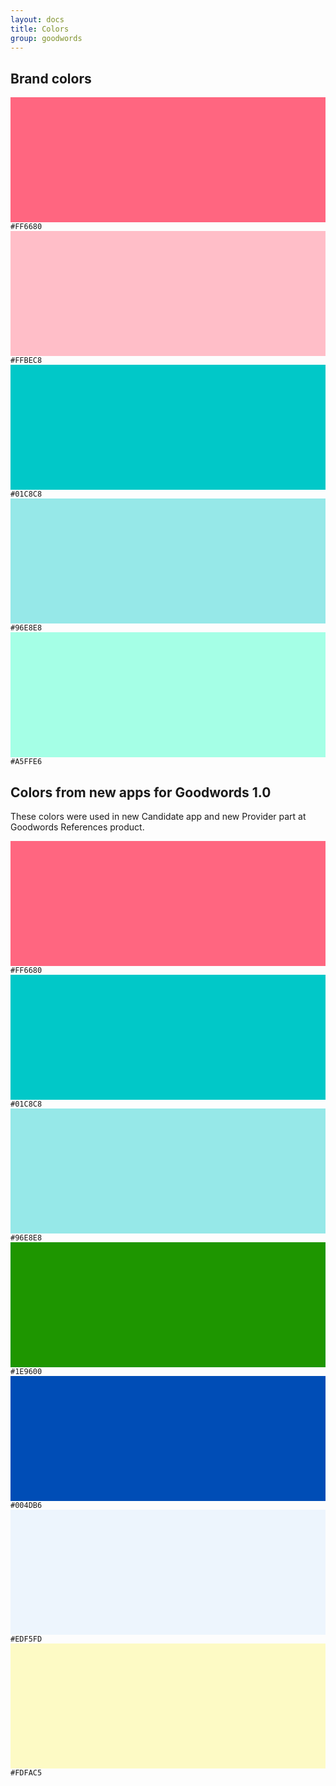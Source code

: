 ```yaml
---
layout: docs
title: Colors
group: goodwords
---
```


## Brand colors

<style>
    .color-swatch { width:100%; height:200px; display:block; } 
</style>

<div class="row m-t-md">
    <div class="col-sm-6 col-lg-4 col-xl-3 text-center m-b-md">
        <div class="color-swatch m-b" style="background:#FF6680;"></div>
        <code>#FF6680</code>
    </div>
    <div class="col-sm-6 col-lg-4 col-xl-3 text-center m-b-md">
        <div class="color-swatch m-b" style="background:#FFBEC8;"></div>
        <code>#FFBEC8</code>
    </div>
    <div class="col-sm-6 col-lg-4 col-xl-3 text-center m-b-md">
        <div class="color-swatch m-b" style="background:#01C8C8;"></div>
        <code>#01C8C8</code>
    </div>
    <div class="col-sm-6 col-lg-4 col-xl-3 text-center m-b-md">
        <div class="color-swatch m-b" style="background:#96E8E8;"></div>
        <code>#96E8E8</code>
    </div>
    <div class="col-sm-6 col-lg-4 col-xl-3 text-center m-b-md">
        <div class="color-swatch m-b" style="background:#A5FFE6;"></div>
        <code>#A5FFE6</code>
    </div>
</div>


## Colors from new apps for Goodwords 1.0

These colors were used in new Candidate app and new Provider part at Goodwords References product.

<div class="row m-t-md">
    <div class="col-sm-6 col-lg-4 col-xl-3 text-center m-b-md">
        <div class="color-swatch m-b" style="background:#FF6680;"></div>
        <code>#FF6680</code>
    </div>
    <div class="col-sm-6 col-lg-4 col-xl-3 text-center m-b-md">
        <div class="color-swatch m-b" style="background:#01C8C8;"></div>
        <code>#01C8C8</code>
    </div>
    <div class="col-sm-6 col-lg-4 col-xl-3 text-center m-b-md">
        <div class="color-swatch m-b" style="background:#96E8E8;"></div>
        <code>#96E8E8</code>
    </div>
    <div class="col-sm-6 col-lg-4 col-xl-3 text-center m-b-md">
        <div class="color-swatch m-b" style="background:#1E9600;"></div>
        <code>#1E9600</code>
    </div>
    <div class="col-sm-6 col-lg-4 col-xl-3 text-center m-b-md">
        <div class="color-swatch m-b" style="background:#004DB6;"></div>
        <code>#004DB6</code>
    </div>
    <div class="col-sm-6 col-lg-4 col-xl-3 text-center m-b-md">
        <div class="color-swatch m-b" style="background:#EDF5FD;"></div>
        <code>#EDF5FD</code>
    </div>
    <div class="col-sm-6 col-lg-4 col-xl-3 text-center m-b-md">
        <div class="color-swatch m-b" style="background:#FDFAC5;"></div>
        <code>#FDFAC5</code>
    </div>
</div>

